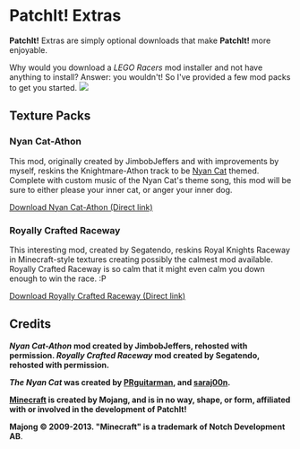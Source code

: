 PatchIt! Extras
===============

**PatchIt!** Extras are simply optional downloads that make **PatchIt!** more enjoyable.

Why would you download a *LEGO Racers* mod installer and not have anything to install?  Answer: you wouldn't! So I've provided a few mod packs
to get you started. ![](http://s0.wp.com/wp-includes/images/smilies/icon_smile.gif?raw=true)

Texture Packs
-------------

### Nyan Cat-Athon

This mod, originally created by JimbobJeffers and with improvements by myself, reskins the Knightmare-Athon track to be [Nyan Cat](http://www.youtube.com/watch?v=QH2-TGUlwu4) themed. 
Complete with custom music of the Nyan Cat's theme song, this mod will be sure to either please your inner cat, or anger your inner dog.

[Download Nyan Cat-Athon (Direct link)](https://github.com/le717/PatchIt/raw/master/Extras/Nyan%20Cat-AthonV1.1.zip)

### Royally Crafted Raceway
This interesting mod, created by Segatendo, reskins Royal Knights Raceway in Minecraft-style textures creating possibly the calmest mod available. 
Royally Crafted Raceway is so calm that it might even calm you down enough to win the race. :P


[Download Royally Crafted Raceway (Direct link)](about:robots)


Credits
-------

***Nyan Cat-Athon* mod created by JimbobJeffers, rehosted with permission. *Royally Crafted Raceway* mod created by Segatendo, rehosted with permission.**

***The Nyan Cat* was created by [PRguitarman](http://www.prguitarman.com/index.php?id=348), and [saraj00n](http://www.youtube.com/user/saraj00n).**

**[Minecraft](http://minecraft.net/) is created by Mojang, and is in no way, shape, or form, affiliated with or involved in the development of PatchIt!**

**Majong © 2009-2013. "Minecraft" is a trademark of Notch Development AB**.



